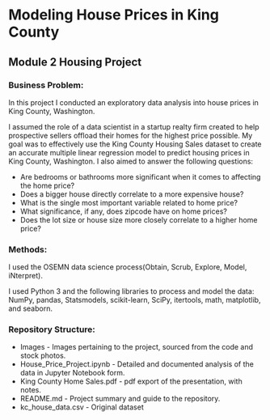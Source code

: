 # Modeling House Prices in King County
## Module 2 Housing Project

### Business Problem: <br/>
In this project I conducted an exploratory data analysis into house prices in King County, Washington. <br/>

I assumed the role of a data scientist in a startup realty firm created to help prospective sellers offload their homes for the highest price possible. 
My goal was to effectively use the King County Housing Sales dataset to create an accurate multiple linear regression model to predict housing prices in King County, Washington. I also aimed to answer the following questions: <br/>
* Are bedrooms or bathrooms more significant when it comes to affecting the home price?
* Does a bigger house directly correlate to a more expensive house?
* What is the single most important variable related to home price?
* What significance, if any, does zipcode have on home prices?
* Does the lot size or house size more closely correlate to a higher home price?

### Methods: 
I used the OSEMN data science process(Obtain, Scrub, Explore, Model, iNterpret).  

I used Python 3 and the following libraries to process and model the data: NumPy, pandas, Statsmodels, scikit-learn, SciPy, itertools, math, matplotlib, and seaborn.  

### Repository Structure:
* Images - Images pertaining to the project, sourced from the code and stock photos. 
* House_Price_Project.ipynb - Detailed and documented analysis of the data in Jupyter Notebook form.
* King County Home Sales.pdf - pdf export of the presentation, with notes. 
* README.md - Project summary and guide to the repository.
* kc_house_data.csv - Original dataset
